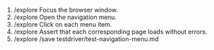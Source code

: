 1. /explore Focus the browser window.
2. /explore Open the navigation menu.
3. /explore Click on each menu item.
4. /explore Assert that each corresponding page loads without errors.
5. /explore /save testdriver/test-navigation-menu.md